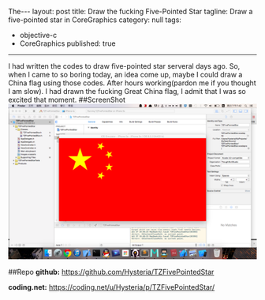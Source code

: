 The---
layout: post
title: Draw the fucking Five-Pointed Star
tagline: Draw a five-pointed star in CoreGraphics
category: null
tags:
  - objective-c
  - CoreGraphics
published: true
---
I had written the codes to draw five-pointed star serveral days ago. So, when I came to so boring today, an idea come up, maybe I could draw a China flag using those codes.
After hours working(pardon me if you thought I am slow). I had drawn the fucking Great China flag, I admit that I was so excited that moment.
##ScreenShot
![image](https://github.com/Hysteria/hysteria.github.io/blob/master/_imgs/chinaflagss.png?raw=true "ChinaFlag")

##Repo
**github:** https://github.com/Hysteria/TZFivePointedStar

**coding.net:** https://coding.net/u/Hysteria/p/TZFivePointedStar/



